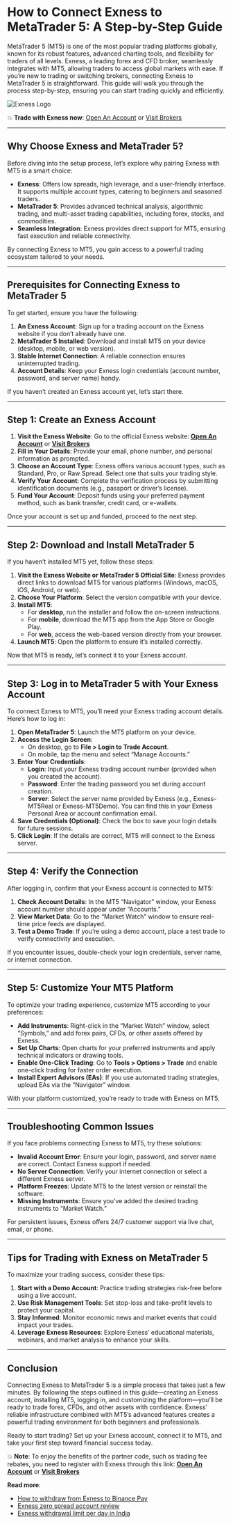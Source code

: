 # How to Connect Exness to MetaTrader 5: A Step-by-Step Guide

MetaTrader 5 (MT5) is one of the most popular trading platforms globally, known for its robust features, advanced charting tools, and flexibility for traders of all levels. Exness, a leading forex and CFD broker, seamlessly integrates with MT5, allowing traders to access global markets with ease. If you’re new to trading or switching brokers, connecting Exness to MetaTrader 5 is straightforward. This guide will walk you through the process step-by-step, ensuring you can start trading quickly and efficiently.

![Exness Logo](https://d3dpet1g0ty5ed.cloudfront.net/EN_15_years_of_trading_800x800.png)

💥 **Trade with Exness now**: [Open An Account](https://one.exnesstrack.org/boarding/sign-up/a/89rj8di4n7) or [Visit Brokers](https://one.exnesstrack.org/a/89rj8di4n7)

---

## Why Choose Exness and MetaTrader 5?

Before diving into the setup process, let’s explore why pairing Exness with MT5 is a smart choice:

- **Exness**: Offers low spreads, high leverage, and a user-friendly interface. It supports multiple account types, catering to beginners and seasoned traders.
- **MetaTrader 5**: Provides advanced technical analysis, algorithmic trading, and multi-asset trading capabilities, including forex, stocks, and commodities.
- **Seamless Integration**: Exness provides direct support for MT5, ensuring fast execution and reliable connectivity.

By connecting Exness to MT5, you gain access to a powerful trading ecosystem tailored to your needs.

---

## Prerequisites for Connecting Exness to MetaTrader 5

To get started, ensure you have the following:

1. **An Exness Account**: Sign up for a trading account on the Exness website if you don’t already have one.
2. **MetaTrader 5 Installed**: Download and install MT5 on your device (desktop, mobile, or web version).
3. **Stable Internet Connection**: A reliable connection ensures uninterrupted trading.
4. **Account Details**: Keep your Exness login credentials (account number, password, and server name) handy.

If you haven’t created an Exness account yet, let’s start there.

---

## Step 1: Create an Exness Account

1. **Visit the Exness Website**: Go to the official Exness website: **[Open An Account](https://one.exnesstrack.org/boarding/sign-up/a/89rj8di4n7)** or **[Visit Brokers](https://one.exnesstrack.org/a/89rj8di4n7)**
2. **Fill in Your Details**: Provide your email, phone number, and personal information as prompted.
3. **Choose an Account Type**: Exness offers various account types, such as Standard, Pro, or Raw Spread. Select one that suits your trading style.
4. **Verify Your Account**: Complete the verification process by submitting identification documents (e.g., passport or driver’s license).
5. **Fund Your Account**: Deposit funds using your preferred payment method, such as bank transfer, credit card, or e-wallets.

Once your account is set up and funded, proceed to the next step.

---

## Step 2: Download and Install MetaTrader 5

If you haven’t installed MT5 yet, follow these steps:

1. **Visit the Exness Website or MetaTrader 5 Official Site**: Exness provides direct links to download MT5 for various platforms (Windows, macOS, iOS, Android, or web).
2. **Choose Your Platform**: Select the version compatible with your device.
3. **Install MT5**:
   - For **desktop**, run the installer and follow the on-screen instructions.
   - For **mobile**, download the MT5 app from the App Store or Google Play.
   - For **web**, access the web-based version directly from your browser.
4. **Launch MT5**: Open the platform to ensure it’s installed correctly.

Now that MT5 is ready, let’s connect it to your Exness account.

---

## Step 3: Log in to MetaTrader 5 with Your Exness Account

To connect Exness to MT5, you’ll need your Exness trading account details. Here’s how to log in:

1. **Open MetaTrader 5**: Launch the MT5 platform on your device.
2. **Access the Login Screen**:
   - On desktop, go to **File > Login to Trade Account**.
   - On mobile, tap the menu and select “Manage Accounts.”
3. **Enter Your Credentials**:
   - **Login**: Input your Exness trading account number (provided when you created the account).
   - **Password**: Enter the trading password you set during account creation.
   - **Server**: Select the server name provided by Exness (e.g., Exness-MT5Real or Exness-MT5Demo). You can find this in your Exness Personal Area or account confirmation email.
4. **Save Credentials (Optional)**: Check the box to save your login details for future sessions.
5. **Click Login**: If the details are correct, MT5 will connect to the Exness server.

---

## Step 4: Verify the Connection

After logging in, confirm that your Exness account is connected to MT5:

1. **Check Account Details**: In the MT5 “Navigator” window, your Exness account number should appear under “Accounts.”
2. **View Market Data**: Go to the “Market Watch” window to ensure real-time price feeds are displayed.
3. **Test a Demo Trade**: If you’re using a demo account, place a test trade to verify connectivity and execution.

If you encounter issues, double-check your login credentials, server name, or internet connection.

---

## Step 5: Customize Your MT5 Platform

To optimize your trading experience, customize MT5 according to your preferences:

- **Add Instruments**: Right-click in the “Market Watch” window, select “Symbols,” and add forex pairs, CFDs, or other assets offered by Exness.
- **Set Up Charts**: Open charts for your preferred instruments and apply technical indicators or drawing tools.
- **Enable One-Click Trading**: Go to **Tools > Options > Trade** and enable one-click trading for faster order execution.
- **Install Expert Advisors (EAs)**: If you use automated trading strategies, upload EAs via the “Navigator” window.

With your platform customized, you’re ready to trade with Exness on MT5.

---

## Troubleshooting Common Issues

If you face problems connecting Exness to MT5, try these solutions:

- **Invalid Account Error**: Ensure your login, password, and server name are correct. Contact Exness support if needed.
- **No Server Connection**: Verify your internet connection or select a different Exness server.
- **Platform Freezes**: Update MT5 to the latest version or reinstall the software.
- **Missing Instruments**: Ensure you’ve added the desired trading instruments to “Market Watch.”

For persistent issues, Exness offers 24/7 customer support via live chat, email, or phone.

---

## Tips for Trading with Exness on MetaTrader 5

To maximize your trading success, consider these tips:

1. **Start with a Demo Account**: Practice trading strategies risk-free before using a live account.
2. **Use Risk Management Tools**: Set stop-loss and take-profit levels to protect your capital.
3. **Stay Informed**: Monitor economic news and market events that could impact your trades.
4. **Leverage Exness Resources**: Explore Exness’ educational materials, webinars, and market analysis to enhance your skills.

---

## Conclusion

Connecting Exness to MetaTrader 5 is a simple process that takes just a few minutes. By following the steps outlined in this guide—creating an Exness account, installing MT5, logging in, and customizing the platform—you’ll be ready to trade forex, CFDs, and other assets with confidence. Exness’ reliable infrastructure combined with MT5’s advanced features creates a powerful trading environment for both beginners and professionals.

Ready to start trading? Set up your Exness account, connect it to MT5, and take your first step toward financial success today.

💥 **Note**: To enjoy the benefits of the partner code, such as trading fee rebates, you need to register with Exness through this link: **[Open An Account](https://one.exnesstrack.org/boarding/sign-up/a/89rj8di4n7)** or **[Visit Brokers](https://one.exnesstrack.org/a/89rj8di4n7)**

**Read more**:
- [How to withdraw from Exness to Binance Pay](https://github.com/AlexMic9/Exness/blob/main/How%20to%20Withdraw%20from%20Exness%20to%20Binance%20Pay.md)
- [Exness zero spread account review](https://github.com/AlexMic9/Exness/blob/main/Exness%20Zero%20Spread%20Account%20Review.md)
- [Exness withdrawal limit per day in India](https://github.com/AlexMic9/Exness/blob/main/Exness%20Withdrawal%20Limit%20Per%20Day%20in%20India.md)
  
